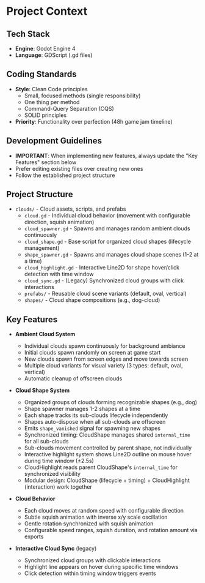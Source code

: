 # Project Context

## Tech Stack
- **Engine**: Godot Engine 4
- **Language**: GDScript (.gd files)

## Coding Standards
- **Style**: Clean Code principles
  - Small, focused methods (single responsibility)
  - One thing per method
  - Command-Query Separation (CQS)
  - SOLID principles
- **Priority**: Functionality over perfection (48h game jam timeline)

## Development Guidelines
- **IMPORTANT**: When implementing new features, always update the "Key Features" section below
- Prefer editing existing files over creating new ones
- Follow the established project structure

## Project Structure
- `clouds/` - Cloud assets, scripts, and prefabs
  - `cloud.gd` - Individual cloud behavior (movement with configurable direction, squish animation)
  - `cloud_spawner.gd` - Spawns and manages random ambient clouds continuously
  - `cloud_shape.gd` - Base script for organized cloud shapes (lifecycle management)
  - `shape_spawner.gd` - Spawns and manages cloud shape scenes (1-2 at a time)
  - `cloud_highlight.gd` - Interactive Line2D for shape hover/click detection with time window
  - `cloud_sync.gd` - (Legacy) Synchronized cloud groups with click interactions
  - `prefabs/` - Reusable cloud scene variants (default, oval, vertical)
  - `shapes/` - Cloud shape compositions (e.g., dog-cloud)

## Key Features
- **Ambient Cloud System**
  - Individual clouds spawn continuously for background ambiance
  - Initial clouds spawn randomly on screen at game start
  - New clouds spawn from screen edges and move towards screen
  - Multiple cloud variants for visual variety (3 types: default, oval, vertical)
  - Automatic cleanup of offscreen clouds

- **Cloud Shape System**
  - Organized groups of clouds forming recognizable shapes (e.g., dog)
  - Shape spawner manages 1-2 shapes at a time
  - Each shape tracks its sub-clouds lifecycle independently
  - Shapes auto-dispose when all sub-clouds are offscreen
  - Emits `shape_vanished` signal for spawning new shapes
  - Synchronized timing: CloudShape manages shared `internal_time` for all sub-clouds
  - Sub-clouds movement controlled by parent shape, not individually
  - Interactive highlight system shows Line2D outline on mouse hover during time window (±2.5s)
  - CloudHighlight reads parent CloudShape's `internal_time` for synchronized visibility
  - Modular design: CloudShape (lifecycle + timing) + CloudHighlight (interaction) work together

- **Cloud Behavior**
  - Each cloud moves at random speed with configurable direction
  - Subtle squish animation with inverse x/y scale oscillation
  - Gentle rotation synchronized with squish animation
  - Configurable speed ranges, squish duration, and rotation amount via exports

- **Interactive Cloud Sync** (legacy)
  - Synchronized cloud groups with clickable interactions
  - Highlight line appears on hover during specific time windows
  - Click detection within timing window triggers events